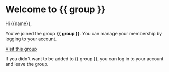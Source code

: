 # Welcome to {{ group }}

Hi {{name}},

You've joined the group **{{ group }}**. You can manage your membership by logging to your account.

<a href="{{ link }}" class="btn btn-primary">Visit this group</a>

If you didn't want to be added to {{ group }}, you can log in to your account and leave the group.
